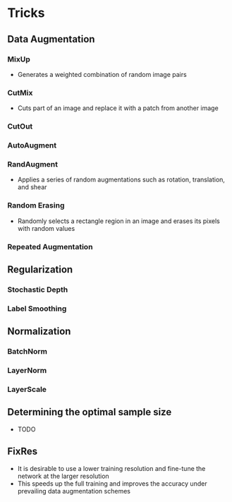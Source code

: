 # Tricks

## Data Augmentation

### MixUp

- Generates a weighted combination of random image pairs

### CutMix

- Cuts part of an image and replace it with a patch from another image

### CutOut

### AutoAugment

### RandAugment

- Applies a series of random augmentations such as rotation, translation, and shear

### Random Erasing

- Randomly selects a rectangle region in an image and erases its pixels with random values

### Repeated Augmentation

## Regularization

### Stochastic Depth

### Label Smoothing

## Normalization

### BatchNorm

### LayerNorm

### LayerScale

## Determining the optimal sample size

- TODO

## FixRes

- It is desirable to use a lower training resolution and fine-tune the network at the larger resolution
- This speeds up the full training and improves the accuracy under prevailing data augmentation schemes